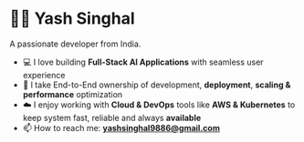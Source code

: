 # 👨‍💻 Yash Singhal

A passionate developer from India.

- 💻 I love building **Full-Stack AI Applications** with seamless user experience
- 🔭 I take End-to-End ownership of development, **deployment**, **scaling & performance** optimization  
- ☁️ I enjoy working with **Cloud & DevOps** tools like **AWS & Kubernetes** to keep system fast, reliable and always **available**  
- 📫 How to reach me: **yashsinghal9886@gmail.com**
